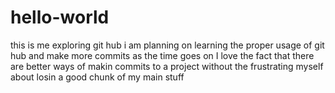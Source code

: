 # hello-world
this is me exploring git hub
i am planning on learning the proper usage of git hub and make more commits as the time goes on 
I love the fact that there are better ways of makin commits to a project without the frustrating myself about losin a good chunk of my main stuff
